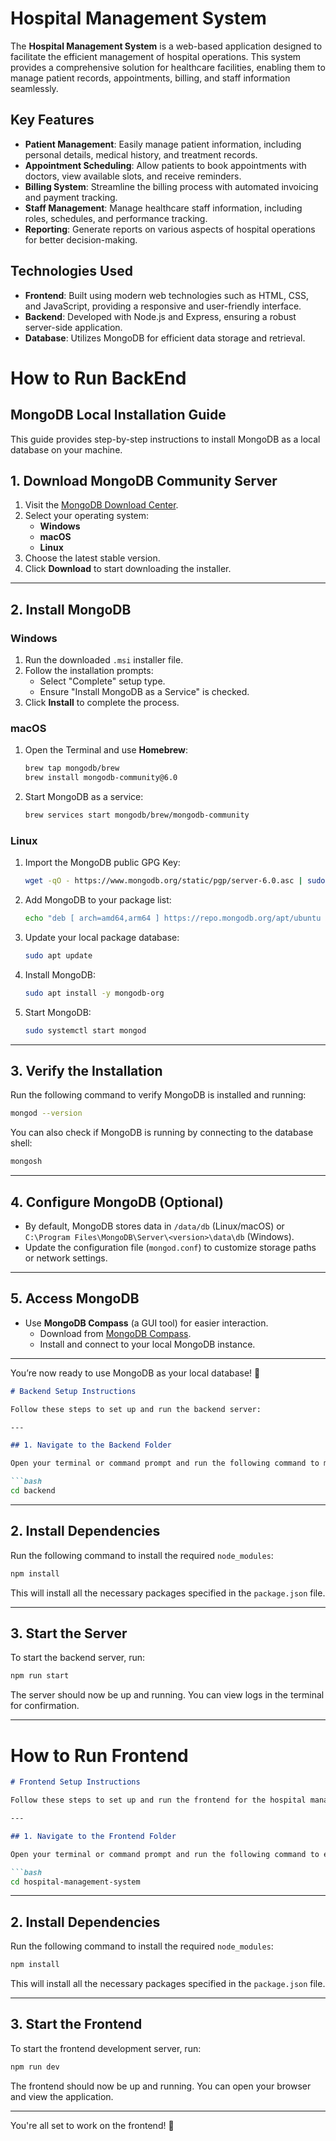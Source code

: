 # Hospital Management System

The **Hospital Management System** is a web-based application designed to facilitate the efficient management of hospital operations. This system provides a comprehensive solution for healthcare facilities, enabling them to manage patient records, appointments, billing, and staff information seamlessly. 

## Key Features

- **Patient Management**: Easily manage patient information, including personal details, medical history, and treatment records.
- **Appointment Scheduling**: Allow patients to book appointments with doctors, view available slots, and receive reminders.
- **Billing System**: Streamline the billing process with automated invoicing and payment tracking.
- **Staff Management**: Manage healthcare staff information, including roles, schedules, and performance tracking.
- **Reporting**: Generate reports on various aspects of hospital operations for better decision-making.

## Technologies Used

- **Frontend**: Built using modern web technologies such as HTML, CSS, and JavaScript, providing a responsive and user-friendly interface.
- **Backend**: Developed with Node.js and Express, ensuring a robust server-side application.
- **Database**: Utilizes MongoDB for efficient data storage and retrieval.

# How to Run BackEnd

## MongoDB Local Installation Guide

This guide provides step-by-step instructions to install MongoDB as a local database on your machine.

## 1. Download MongoDB Community Server

1. Visit the [MongoDB Download Center](https://www.mongodb.com/try/download/community).
2. Select your operating system:
   - **Windows**
   - **macOS**
   - **Linux**
3. Choose the latest stable version.
4. Click **Download** to start downloading the installer.

---

## 2. Install MongoDB

### Windows
1. Run the downloaded `.msi` installer file.
2. Follow the installation prompts:
   - Select "Complete" setup type.
   - Ensure "Install MongoDB as a Service" is checked.
3. Click **Install** to complete the process.

### macOS
1. Open the Terminal and use **Homebrew**:
   ```bash
   brew tap mongodb/brew
   brew install mongodb-community@6.0
   ```
2. Start MongoDB as a service:
   ```bash
   brew services start mongodb/brew/mongodb-community
   ```

### Linux
1. Import the MongoDB public GPG Key:
   ```bash
   wget -qO - https://www.mongodb.org/static/pgp/server-6.0.asc | sudo apt-key add -
   ```
2. Add MongoDB to your package list:
   ```bash
   echo "deb [ arch=amd64,arm64 ] https://repo.mongodb.org/apt/ubuntu focal/mongodb-org/6.0 multiverse" | sudo tee /etc/apt/sources.list.d/mongodb-org-6.0.list
   ```
3. Update your local package database:
   ```bash
   sudo apt update
   ```
4. Install MongoDB:
   ```bash
   sudo apt install -y mongodb-org
   ```
5. Start MongoDB:
   ```bash
   sudo systemctl start mongod
   ```

---

## 3. Verify the Installation

Run the following command to verify MongoDB is installed and running:
```bash
mongod --version
```

You can also check if MongoDB is running by connecting to the database shell:
```bash
mongosh
```

---

## 4. Configure MongoDB (Optional)

- By default, MongoDB stores data in `/data/db` (Linux/macOS) or `C:\Program Files\MongoDB\Server\<version>\data\db` (Windows).
- Update the configuration file (`mongod.conf`) to customize storage paths or network settings.

---

## 5. Access MongoDB

- Use **MongoDB Compass** (a GUI tool) for easier interaction.
  - Download from [MongoDB Compass](https://www.mongodb.com/try/download/compass).
  - Install and connect to your local MongoDB instance.

---

You’re now ready to use MongoDB as your local database! 🚀

```markdown
# Backend Setup Instructions

Follow these steps to set up and run the backend server:

---

## 1. Navigate to the Backend Folder

Open your terminal or command prompt and run the following command to move into the backend folder:

```bash
cd backend
```

---

## 2. Install Dependencies

Run the following command to install the required `node_modules`:

```bash
npm install
```

This will install all the necessary packages specified in the `package.json` file.

---

## 3. Start the Server

To start the backend server, run:

```bash
npm run start
```

The server should now be up and running. You can view logs in the terminal for confirmation.

---

# How to Run Frontend

```markdown
# Frontend Setup Instructions

Follow these steps to set up and run the frontend for the hospital management system:

---

## 1. Navigate to the Frontend Folder

Open your terminal or command prompt and run the following command to enter the frontend folder:

```bash
cd hospital-management-system
```

---

## 2. Install Dependencies

Run the following command to install the required `node_modules`:

```bash
npm install
```

This will install all the necessary packages specified in the `package.json` file.

---

## 3. Start the Frontend

To start the frontend development server, run:

```bash
npm run dev
```

The frontend should now be up and running. You can open your browser and view the application.

---

You're all set to work on the frontend! 🚀
